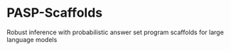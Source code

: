 # PASP-Scaffolds
Robust inference with probabilistic answer set program scaffolds for large language models

